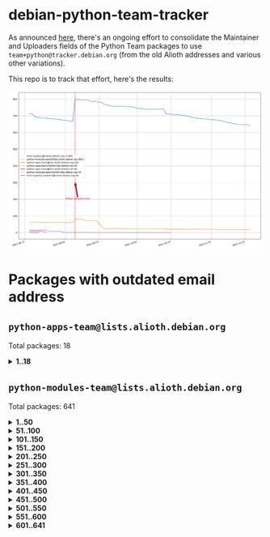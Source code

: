 # debian-python-team-tracker



As announced [here](https://lists.debian.org/debian-python/2021/08/msg00006.html), there's an ongoing effort to consolidate the Maintainer and Uploaders fields of the Python Team packages to use `team+python@tracker.debian.org` (from the old Alioth addresses and various other variations).



This repo is to track that effort, here's the results:



![Python team emails](images/python_team_emails.svg)


# Packages with outdated email address

## `python-apps-team@lists.alioth.debian.org`
Total packages: 18
<details>
<summary><b>1..18</b></summary>


| # | Package | Version |
| --- | --- | --- |
| 1 | [ctop](https://tracker.debian.org/ctop) | 1.0.0-2.1 |
| 2 | [cython](https://tracker.debian.org/cython) | 0.29.14-1 |
| 3 | [db2twitter](https://tracker.debian.org/db2twitter) | 0.6-1.1 |
| 4 | [dodgy](https://tracker.debian.org/dodgy) | 0.1.9-3 |
| 5 | [etm](https://tracker.debian.org/etm) | 3.2.30-1.1 |
| 6 | [firmware-microbit-micropython](https://tracker.debian.org/firmware-microbit-micropython) | 1.0.1-2 |
| 7 | [freealchemist](https://tracker.debian.org/freealchemist) | 0.5-1.1 |
| 8 | [kanboard-cli](https://tracker.debian.org/kanboard-cli) | 0.0.2-1.1 |
| 9 | [lightyears](https://tracker.debian.org/lightyears) | 1.4-2 |
| 10 | [muttdown](https://tracker.debian.org/muttdown) | 0.3.4-1 |
| 11 | [pelican](https://tracker.debian.org/pelican) | 4.0.1+dfsg-1.1 |
| 12 | [pipenv](https://tracker.debian.org/pipenv) | 11.9.0-1.1 |
| 13 | [prospector](https://tracker.debian.org/prospector) | 1.1.7-2 |
| 14 | [pybik](https://tracker.debian.org/pybik) | 3.0-3.1 |
| 15 | [retweet](https://tracker.debian.org/retweet) | 0.10-1.1 |
| 16 | [sen](https://tracker.debian.org/sen) | 0.6.1-0.1 |
| 17 | [sinntp](https://tracker.debian.org/sinntp) | 1.6-1.2 |
| 18 | [smem](https://tracker.debian.org/smem) | 1.5-1.1 |
</details>

## `python-modules-team@lists.alioth.debian.org`
Total packages: 641
<details>
<summary><b>1..50</b></summary>


| # | Package | Version |
| --- | --- | --- |
| 1 | [anorack](https://tracker.debian.org/anorack) | 0.2.7-1 |
| 2 | [anosql](https://tracker.debian.org/anosql) | 1.0.1-1 |
| 3 | [appdirs](https://tracker.debian.org/appdirs) | 1.4.4-1 |
| 4 | [asn1crypto](https://tracker.debian.org/asn1crypto) | 1.4.0-1 |
| 5 | [astral](https://tracker.debian.org/astral) | 1.6.1-2 |
| 6 | [authres](https://tracker.debian.org/authres) | 1.2.0-2 |
| 7 | [automat](https://tracker.debian.org/automat) | 20.2.0-1 |
| 8 | [azure-cosmos-table-python](https://tracker.debian.org/azure-cosmos-table-python) | 1.0.5+git20191025-5 |
| 9 | [bdist-nsi](https://tracker.debian.org/bdist-nsi) | 0.1.5-2 |
| 10 | [behave](https://tracker.debian.org/behave) | 1.2.6-3 |
| 11 | [bernhard](https://tracker.debian.org/bernhard) | 0.2.6-2 |
| 12 | [betamax](https://tracker.debian.org/betamax) | 0.8.1-2 |
| 13 | [bibtexparser](https://tracker.debian.org/bibtexparser) | 1.1.0+ds-3 |
| 14 | [binaryornot](https://tracker.debian.org/binaryornot) | 0.4.4+dfsg-4 |
| 15 | [bitstruct](https://tracker.debian.org/bitstruct) | 8.9.0-1 |
| 16 | [case](https://tracker.debian.org/case) | 1.5.3+dfsg-3 |
| 17 | [celery-batches](https://tracker.debian.org/celery-batches) | 0.2-2 |
| 18 | [celery-haystack](https://tracker.debian.org/celery-haystack) | 0.10-4 |
| 19 | [cerealizer](https://tracker.debian.org/cerealizer) | 0.8.1-3 |
| 20 | [chardet](https://tracker.debian.org/chardet) | 4.0.0-1 |
| 21 | [chargebee-python](https://tracker.debian.org/chargebee-python) | 1.6.6-1 |
| 22 | [chargebee2-python](https://tracker.debian.org/chargebee2-python) | 2.7.3-1 |
| 23 | [circuits](https://tracker.debian.org/circuits) | 3.1.0+ds1-2 |
| 24 | [codicefiscale](https://tracker.debian.org/codicefiscale) | 0.9+ds0-2 |
| 25 | [colorclass](https://tracker.debian.org/colorclass) | 2.2.0-2.1 |
| 26 | [colorspacious](https://tracker.debian.org/colorspacious) | 1.1.2-2 |
| 27 | [commonmark](https://tracker.debian.org/commonmark) | 0.9.1-3 |
| 28 | [constantly](https://tracker.debian.org/constantly) | 15.1.0-2 |
| 29 | [contextlib2](https://tracker.debian.org/contextlib2) | 0.6.0.post1-1 |
| 30 | [cookiecutter](https://tracker.debian.org/cookiecutter) | 1.7.3-1 |
| 31 | [coreapi](https://tracker.debian.org/coreapi) | 2.3.3-4 |
| 32 | [coreschema](https://tracker.debian.org/coreschema) | 0.0.4-3 |
| 33 | [cov-core](https://tracker.debian.org/cov-core) | 1.15.0-3 |
| 34 | [cppy](https://tracker.debian.org/cppy) | 1.1.0-2 |
| 35 | [cram](https://tracker.debian.org/cram) | 0.7-4 |
| 36 | [cssutils](https://tracker.debian.org/cssutils) | 1.0.2-3 |
| 37 | [d2to1](https://tracker.debian.org/d2to1) | 0.2.12-2 |
| 38 | [deap](https://tracker.debian.org/deap) | 1.3.1-2 |
| 39 | [debiancontributors](https://tracker.debian.org/debiancontributors) | 0.7.8-2 |
| 40 | [devpi-common](https://tracker.debian.org/devpi-common) | 3.2.2-1.1 |
| 41 | [django-ajax-selects](https://tracker.debian.org/django-ajax-selects) | 1.7.0-3 |
| 42 | [django-anymail](https://tracker.debian.org/django-anymail) | 7.1.0-1 |
| 43 | [django-bitfield](https://tracker.debian.org/django-bitfield) | 1.9.6-2 |
| 44 | [django-dirtyfields](https://tracker.debian.org/django-dirtyfields) | 1.3.1-2 |
| 45 | [django-downloadview](https://tracker.debian.org/django-downloadview) | 2.1.1-1 |
| 46 | [django-environ](https://tracker.debian.org/django-environ) | 0.4.4-2 |
| 47 | [django-filter](https://tracker.debian.org/django-filter) | 2.4.0-1 |
| 48 | [django-hvad](https://tracker.debian.org/django-hvad) | 1.8.0-1.1 |
| 49 | [django-impersonate](https://tracker.debian.org/django-impersonate) | 1.5-1 |
| 50 | [django-js-reverse](https://tracker.debian.org/django-js-reverse) | 0.7.3-1.1 |
</details>
<details>
<summary><b>51..100</b></summary>

| # | Package | Version |
| --- | --- | --- |
| 51 | [django-macaddress](https://tracker.debian.org/django-macaddress) | 1.5.0-2 |
| 52 | [django-markupfield](https://tracker.debian.org/django-markupfield) | 2.0.0-1 |
| 53 | [django-memoize](https://tracker.debian.org/django-memoize) | 2.2.0+dfsg-1 |
| 54 | [django-nose](https://tracker.debian.org/django-nose) | 1.4.6-2.1 |
| 55 | [django-notification](https://tracker.debian.org/django-notification) | 1.2.0-3 |
| 56 | [django-organizations](https://tracker.debian.org/django-organizations) | 1.1.2-1 |
| 57 | [django-pagination](https://tracker.debian.org/django-pagination) | 1.0.7-4 |
| 58 | [django-paintstore](https://tracker.debian.org/django-paintstore) | 0.2-4 |
| 59 | [django-picklefield](https://tracker.debian.org/django-picklefield) | 3.0.1-1 |
| 60 | [django-pipeline](https://tracker.debian.org/django-pipeline) | 1.6.14-3 |
| 61 | [django-q](https://tracker.debian.org/django-q) | 1.2.1-1 |
| 62 | [django-recurrence](https://tracker.debian.org/django-recurrence) | 1.10.3-1 |
| 63 | [django-redis-sessions](https://tracker.debian.org/django-redis-sessions) | 0.6.1-2 |
| 64 | [django-simple-redis-admin](https://tracker.debian.org/django-simple-redis-admin) | 1.4.0-2 |
| 65 | [django-stronghold](https://tracker.debian.org/django-stronghold) | 0.3.0+debian-2 |
| 66 | [django-webpack-loader](https://tracker.debian.org/django-webpack-loader) | 0.6.0-2 |
| 67 | [django-websocket-redis](https://tracker.debian.org/django-websocket-redis) | 0.4.7-2 |
| 68 | [django-wkhtmltopdf](https://tracker.debian.org/django-wkhtmltopdf) | 3.3.0-1 |
| 69 | [django-xmlrpc](https://tracker.debian.org/django-xmlrpc) | 0.1.8-2 |
| 70 | [djangorestframework-api-key](https://tracker.debian.org/djangorestframework-api-key) | 2.0.0-2 |
| 71 | [dkimpy](https://tracker.debian.org/dkimpy) | 1.0.5-1 |
| 72 | [dnsdiag](https://tracker.debian.org/dnsdiag) | 1.7.0-1 |
| 73 | [dockerpty](https://tracker.debian.org/dockerpty) | 0.4.1-2 |
| 74 | [dominate](https://tracker.debian.org/dominate) | 2.3.1-2 |
| 75 | [doublex](https://tracker.debian.org/doublex) | 1.9.2-1 |
| 76 | [drf-generators](https://tracker.debian.org/drf-generators) | 0.5.0-1 |
| 77 | [elasticsearch-curator](https://tracker.debian.org/elasticsearch-curator) | 5.8.1-1 |
| 78 | [entrypoints](https://tracker.debian.org/entrypoints) | 0.3-3 |
| 79 | [enum34](https://tracker.debian.org/enum34) | 1.1.6-4 |
| 80 | [enzyme](https://tracker.debian.org/enzyme) | 0.4.1-2 |
| 81 | [exam](https://tracker.debian.org/exam) | 0.10.5-3 |
| 82 | [factory-boy](https://tracker.debian.org/factory-boy) | 2.11.1-3 |
| 83 | [faker](https://tracker.debian.org/faker) | 0.9.3-0.1 |
| 84 | [fakesleep](https://tracker.debian.org/fakesleep) | 0.1-2 |
| 85 | [fastchunking](https://tracker.debian.org/fastchunking) | 0.0.3-2 |
| 86 | [feedgenerator](https://tracker.debian.org/feedgenerator) | 1.9-2 |
| 87 | [flake8-polyfill](https://tracker.debian.org/flake8-polyfill) | 1.0.2-2 |
| 88 | [flask-api](https://tracker.debian.org/flask-api) | 1.1+dfsg-1.1 |
| 89 | [flask-assets](https://tracker.debian.org/flask-assets) | 2.0-1 |
| 90 | [flask-babelex](https://tracker.debian.org/flask-babelex) | 0.9.4-1 |
| 91 | [flask-bcrypt](https://tracker.debian.org/flask-bcrypt) | 0.7.1-2 |
| 92 | [flask-compress](https://tracker.debian.org/flask-compress) | 1.4.0-3 |
| 93 | [flask-gravatar](https://tracker.debian.org/flask-gravatar) | 0.4.2-2 |
| 94 | [flask-htmlmin](https://tracker.debian.org/flask-htmlmin) | 1.3.2-2 |
| 95 | [flask-ldapconn](https://tracker.debian.org/flask-ldapconn) | 0.7.2-1.1 |
| 96 | [flask-limiter](https://tracker.debian.org/flask-limiter) | 1.0.1-2 |
| 97 | [flask-login](https://tracker.debian.org/flask-login) | 0.5.0-1 |
| 98 | [flask-mail](https://tracker.debian.org/flask-mail) | 0.9.1+dfsg1-1.1 |
| 99 | [flask-mongoengine](https://tracker.debian.org/flask-mongoengine) | 0.9.3-4 |
| 100 | [flask-multistatic](https://tracker.debian.org/flask-multistatic) | 1.0-2 |
</details>
<details>
<summary><b>101..150</b></summary>

| # | Package | Version |
| --- | --- | --- |
| 101 | [flask-paranoid](https://tracker.debian.org/flask-paranoid) | 0.2.0-3.1 |
| 102 | [flask-script](https://tracker.debian.org/flask-script) | 2.0.6-2 |
| 103 | [flask-silk](https://tracker.debian.org/flask-silk) | 0.2-18 |
| 104 | [flask-wtf](https://tracker.debian.org/flask-wtf) | 0.14.3-1 |
| 105 | [flufl.bounce](https://tracker.debian.org/flufl.bounce) | 3.0.1-1 |
| 106 | [flufl.enum](https://tracker.debian.org/flufl.enum) | 4.1.1-3 |
| 107 | [flufl.i18n](https://tracker.debian.org/flufl.i18n) | 3.0.1-1 |
| 108 | [flufl.lock](https://tracker.debian.org/flufl.lock) | 5.0.1-1 |
| 109 | [flufl.password](https://tracker.debian.org/flufl.password) | 1.3-3 |
| 110 | [flufl.testing](https://tracker.debian.org/flufl.testing) | 0.7-2 |
| 111 | [gerritlib](https://tracker.debian.org/gerritlib) | 0.8.0-2 |
| 112 | [gmplot](https://tracker.debian.org/gmplot) | 1.2.0-2 |
| 113 | [gtextfsm](https://tracker.debian.org/gtextfsm) | 1.1.0-2 |
| 114 | [gtts](https://tracker.debian.org/gtts) | 2.0.3-1 |
| 115 | [gtts-token](https://tracker.debian.org/gtts-token) | 1.1.3-1 |
| 116 | [guzzle-sphinx-theme](https://tracker.debian.org/guzzle-sphinx-theme) | 0.7.11-5 |
| 117 | [hachoir](https://tracker.debian.org/hachoir) | 3.1.0+dfsg-3 |
| 118 | [haproxy-log-analysis](https://tracker.debian.org/haproxy-log-analysis) | 2.0~b0-2 |
| 119 | [heapdict](https://tracker.debian.org/heapdict) | 1.0.1-1 |
| 120 | [hiro](https://tracker.debian.org/hiro) | 0.5-2 |
| 121 | [httpx](https://tracker.debian.org/httpx) | 0.16.1-1 |
| 122 | [hypothesis-auto](https://tracker.debian.org/hypothesis-auto) | 1.1.4-2 |
| 123 | [importmagic](https://tracker.debian.org/importmagic) | 0.1.7-2 |
| 124 | [inflection](https://tracker.debian.org/inflection) | 0.3.1-2 |
| 125 | [isodate](https://tracker.debian.org/isodate) | 0.6.0-2 |
| 126 | [itypes](https://tracker.debian.org/itypes) | 1.1.0-4 |
| 127 | [jaraco.itertools](https://tracker.debian.org/jaraco.itertools) | 2.0.1-4 |
| 128 | [javaproperties](https://tracker.debian.org/javaproperties) | 0.7.0-1 |
| 129 | [jinja2-time](https://tracker.debian.org/jinja2-time) | 0.2.0-2 |
| 130 | [jpy](https://tracker.debian.org/jpy) | 0.9.0-3 |
| 131 | [jpylyzer](https://tracker.debian.org/jpylyzer) | 2.0.0-3 |
| 132 | [json-tricks](https://tracker.debian.org/json-tricks) | 3.11.0-2 |
| 133 | [jsonhyperschema-codec](https://tracker.debian.org/jsonhyperschema-codec) | 1.0.3-2 |
| 134 | [junos-eznc](https://tracker.debian.org/junos-eznc) | 2.1.7-3 |
| 135 | [jupyter-sphinx-theme](https://tracker.debian.org/jupyter-sphinx-theme) | 0.0.6+ds1-10 |
| 136 | [kitchen](https://tracker.debian.org/kitchen) | 1.2.6-2 |
| 137 | [kivy](https://tracker.debian.org/kivy) | 1.11.0-2 |
| 138 | [lazr.delegates](https://tracker.debian.org/lazr.delegates) | 2.0.3-2 |
| 139 | [lazr.smtptest](https://tracker.debian.org/lazr.smtptest) | 2.0.3-2 |
| 140 | [lexicon](https://tracker.debian.org/lexicon) | 3.3.17-1 |
| 141 | [libthumbor](https://tracker.debian.org/libthumbor) | 1.3.3-2 |
| 142 | [logilab-constraint](https://tracker.debian.org/logilab-constraint) | 0.6.0-2 |
| 143 | [mako](https://tracker.debian.org/mako) | 1.1.3+ds1-2 |
| 144 | [manuel](https://tracker.debian.org/manuel) | 1.10.1-2 |
| 145 | [markupsafe](https://tracker.debian.org/markupsafe) | 1.1.1-1 |
| 146 | [mercurial-extension-utils](https://tracker.debian.org/mercurial-extension-utils) | 1.5.1-1 |
| 147 | [mercurial-extension-utils](https://tracker.debian.org/mercurial-extension-utils) | 1.5.1-3 |
| 148 | [mercurial-keyring](https://tracker.debian.org/mercurial-keyring) | 1.3.1-3 |
| 149 | [microsoft-authentication-extensions-for-python](https://tracker.debian.org/microsoft-authentication-extensions-for-python) | 0.3.0-1 |
| 150 | [milksnake](https://tracker.debian.org/milksnake) | 0.1.5-1 |
</details>
<details>
<summary><b>151..200</b></summary>

| # | Package | Version |
| --- | --- | --- |
| 151 | [mimerender](https://tracker.debian.org/mimerender) | 0.6.0-2 |
| 152 | [mmllib](https://tracker.debian.org/mmllib) | 0.3.0.post1-2 |
| 153 | [mockldap](https://tracker.debian.org/mockldap) | 0.3.0-4 |
| 154 | [modernize](https://tracker.debian.org/modernize) | 0.7-2 |
| 155 | [moksha.common](https://tracker.debian.org/moksha.common) | 1.2.5-4 |
| 156 | [mrtparse](https://tracker.debian.org/mrtparse) | 1.6-2 |
| 157 | [musicbrainzngs](https://tracker.debian.org/musicbrainzngs) | 0.7.1-2 |
| 158 | [mutagen](https://tracker.debian.org/mutagen) | 1.45.1-2 |
| 159 | [mwic](https://tracker.debian.org/mwic) | 0.7.8-1 |
| 160 | [mysql-connector-python](https://tracker.debian.org/mysql-connector-python) | 8.0.15-2 |
| 161 | [nb2plots](https://tracker.debian.org/nb2plots) | 0.6-2 |
| 162 | [netmiko](https://tracker.debian.org/netmiko) | 2.4.2-1 |
| 163 | [networkx](https://tracker.debian.org/networkx) | 2.5+ds-2 |
| 164 | [nose](https://tracker.debian.org/nose) | 1.3.7-6 |
| 165 | [nose2](https://tracker.debian.org/nose2) | 0.9.2-1 |
| 166 | [nose2-cov](https://tracker.debian.org/nose2-cov) | 1.0a4-3 |
| 167 | [ntplib](https://tracker.debian.org/ntplib) | 0.3.3-2 |
| 168 | [numpy-stl](https://tracker.debian.org/numpy-stl) | 2.9.0-1 |
| 169 | [numpydoc](https://tracker.debian.org/numpydoc) | 1.1.0-3 |
| 170 | [obsub](https://tracker.debian.org/obsub) | 0.2-4 |
| 171 | [okasha](https://tracker.debian.org/okasha) | 0.2.4-4 |
| 172 | [overpass](https://tracker.debian.org/overpass) | 0.7-1 |
| 173 | [pastescript](https://tracker.debian.org/pastescript) | 2.0.2-4 |
| 174 | [pcapy](https://tracker.debian.org/pcapy) | 0.11.4-2 |
| 175 | [pdfkit](https://tracker.debian.org/pdfkit) | 0.6.1-2 |
| 176 | [pep8](https://tracker.debian.org/pep8) | 1.7.1-9 |
| 177 | [pep8-naming](https://tracker.debian.org/pep8-naming) | 0.10.0-1 |
| 178 | [pg8000](https://tracker.debian.org/pg8000) | 1.10.6-2 |
| 179 | [pidcat](https://tracker.debian.org/pidcat) | 2.1.0-4 |
| 180 | [pilkit](https://tracker.debian.org/pilkit) | 2.0-3 |
| 181 | [plastex](https://tracker.debian.org/plastex) | 2.1-2 |
| 182 | [ply](https://tracker.debian.org/ply) | 3.11-4 |
| 183 | [portio](https://tracker.debian.org/portio) | 0.5-4 |
| 184 | [postgresfixture](https://tracker.debian.org/postgresfixture) | 0.4.2-1 |
| 185 | [power](https://tracker.debian.org/power) | 1.4+dfsg-4 |
| 186 | [pprintpp](https://tracker.debian.org/pprintpp) | 0.4.0-2 |
| 187 | [preggy](https://tracker.debian.org/preggy) | 1.4.4-1 |
| 188 | [prettytable](https://tracker.debian.org/prettytable) | 0.7.2-5 |
| 189 | [proxmoxer](https://tracker.debian.org/proxmoxer) | 1.0.3-2 |
| 190 | [ptable](https://tracker.debian.org/ptable) | 0.9.2-2 |
| 191 | [py-macaroon-bakery](https://tracker.debian.org/py-macaroon-bakery) | 1.3.1-1 |
| 192 | [py-radix](https://tracker.debian.org/py-radix) | 0.10.0-3 |
| 193 | [py3dns](https://tracker.debian.org/py3dns) | 3.2.1-1 |
| 194 | [pyasn1](https://tracker.debian.org/pyasn1) | 0.4.8-1 |
| 195 | [pybindgen](https://tracker.debian.org/pybindgen) | 0.20.0+dfsg1-2 |
| 196 | [pycairo](https://tracker.debian.org/pycairo) | 1.16.2-3 |
| 197 | [pycairo](https://tracker.debian.org/pycairo) | 1.16.2-4 |
| 198 | [pycallgraph](https://tracker.debian.org/pycallgraph) | 1.1.3-1.2 |
| 199 | [pycifrw](https://tracker.debian.org/pycifrw) | 4.4-2 |
| 200 | [pyclamd](https://tracker.debian.org/pyclamd) | 0.4.0-2 |
</details>
<details>
<summary><b>201..250</b></summary>

| # | Package | Version |
| --- | --- | --- |
| 201 | [pycodestyle](https://tracker.debian.org/pycodestyle) | 2.6.0-1 |
| 202 | [pycparser](https://tracker.debian.org/pycparser) | 2.20-3 |
| 203 | [pycxx](https://tracker.debian.org/pycxx) | 7.1.4-0.1 |
| 204 | [pydbus](https://tracker.debian.org/pydbus) | 0.6.0-4 |
| 205 | [pydenticon](https://tracker.debian.org/pydenticon) | 0.3.1-2 |
| 206 | [pydispatcher](https://tracker.debian.org/pydispatcher) | 2.0.5-2 |
| 207 | [pydle](https://tracker.debian.org/pydle) | 0.9.4-2 |
| 208 | [pyeapi](https://tracker.debian.org/pyeapi) | 0.8.1-2 |
| 209 | [pyee](https://tracker.debian.org/pyee) | 7.0.2-1 |
| 210 | [pyenchant](https://tracker.debian.org/pyenchant) | 3.2.0-1 |
| 211 | [pyfg](https://tracker.debian.org/pyfg) | 0.50-2 |
| 212 | [pyfiglet](https://tracker.debian.org/pyfiglet) | 0.8.0+dfsg-1 |
| 213 | [pyfribidi](https://tracker.debian.org/pyfribidi) | 0.12.0+repack-7 |
| 214 | [pygame](https://tracker.debian.org/pygame) | 1.9.6+dfsg-2 |
| 215 | [pygeoif](https://tracker.debian.org/pygeoif) | 0.7-2 |
| 216 | [pygments](https://tracker.debian.org/pygments) | 2.3.1+dfsg-3 |
| 217 | [pygtail](https://tracker.debian.org/pygtail) | 0.6.1-2 |
| 218 | [pygtkspellcheck](https://tracker.debian.org/pygtkspellcheck) | 4.0.5-2 |
| 219 | [pyhamcrest](https://tracker.debian.org/pyhamcrest) | 1.9.0-3 |
| 220 | [pyinotify](https://tracker.debian.org/pyinotify) | 0.9.6-1.3 |
| 221 | [pyiosxr](https://tracker.debian.org/pyiosxr) | 0.52-1.1 |
| 222 | [pyjavaproperties](https://tracker.debian.org/pyjavaproperties) | 0.7-2 |
| 223 | [pyjokes](https://tracker.debian.org/pyjokes) | 0.5.0-3 |
| 224 | [pykcs11](https://tracker.debian.org/pykcs11) | 1.5.10-1 |
| 225 | [pylama](https://tracker.debian.org/pylama) | 7.4.3-3 |
| 226 | [pylibmc](https://tracker.debian.org/pylibmc) | 1.5.2-3 |
| 227 | [pylint-celery](https://tracker.debian.org/pylint-celery) | 0.3-5 |
| 228 | [pylint-common](https://tracker.debian.org/pylint-common) | 0.2.5-4 |
| 229 | [pylint-django](https://tracker.debian.org/pylint-django) | 2.0.13-1 |
| 230 | [pylint-flask](https://tracker.debian.org/pylint-flask) | 0.5-4 |
| 231 | [pylint-plugin-utils](https://tracker.debian.org/pylint-plugin-utils) | 0.6-1 |
| 232 | [pymacs](https://tracker.debian.org/pymacs) | 0.25-3 |
| 233 | [pymilter](https://tracker.debian.org/pymilter) | 1.0.4-2 |
| 234 | [pymodbus](https://tracker.debian.org/pymodbus) | 2.1.0+dfsg-2 |
| 235 | [pymssql](https://tracker.debian.org/pymssql) | 2.1.4+dfsg-3 |
| 236 | [pynag](https://tracker.debian.org/pynag) | 1.1.2+dfsg-2 |
| 237 | [pynliner](https://tracker.debian.org/pynliner) | 0.8.0-2 |
| 238 | [pyopengl](https://tracker.debian.org/pyopengl) | 3.1.5+dfsg-1 |
| 239 | [pyparsing](https://tracker.debian.org/pyparsing) | 2.4.7-1 |
| 240 | [pyphen](https://tracker.debian.org/pyphen) | 0.9.5-3 |
| 241 | [pyprind](https://tracker.debian.org/pyprind) | 2.11.2-2 |
| 242 | [pyquery](https://tracker.debian.org/pyquery) | 1.2.9-4 |
| 243 | [pyrad](https://tracker.debian.org/pyrad) | 2.1-2 |
| 244 | [pyrsistent](https://tracker.debian.org/pyrsistent) | 0.15.5-1 |
| 245 | [pysimplesoap](https://tracker.debian.org/pysimplesoap) | 1.16.2-3 |
| 246 | [pysmi](https://tracker.debian.org/pysmi) | 0.3.2-2 |
| 247 | [pysodium](https://tracker.debian.org/pysodium) | 0.7.0-2 |
| 248 | [pyspf](https://tracker.debian.org/pyspf) | 2.0.14-2 |
| 249 | [pysrt](https://tracker.debian.org/pysrt) | 1.0.1-2 |
| 250 | [pyssim](https://tracker.debian.org/pyssim) | 0.2-2 |
</details>
<details>
<summary><b>251..300</b></summary>

| # | Package | Version |
| --- | --- | --- |
| 251 | [pystemd](https://tracker.debian.org/pystemd) | 0.7.0-4 |
| 252 | [pytaglib](https://tracker.debian.org/pytaglib) | 0.3.6+dfsg-2 |
| 253 | [pytds](https://tracker.debian.org/pytds) | 1.10.0-1 |
| 254 | [pytest-arraydiff](https://tracker.debian.org/pytest-arraydiff) | 0.3-1 |
| 255 | [pytest-bdd](https://tracker.debian.org/pytest-bdd) | 3.2.1-1 |
| 256 | [pytest-cookies](https://tracker.debian.org/pytest-cookies) | 0.4.0-1 |
| 257 | [pytest-django](https://tracker.debian.org/pytest-django) | 3.5.1-1 |
| 258 | [pytest-expect](https://tracker.debian.org/pytest-expect) | 1.1.0-2 |
| 259 | [pytest-forked](https://tracker.debian.org/pytest-forked) | 1.3.0-1 |
| 260 | [pytest-httpbin](https://tracker.debian.org/pytest-httpbin) | 1.0.0-2 |
| 261 | [pytest-instafail](https://tracker.debian.org/pytest-instafail) | 0.4.2-1 |
| 262 | [pytest-remotedata](https://tracker.debian.org/pytest-remotedata) | 0.3.2-1 |
| 263 | [pytest-runner](https://tracker.debian.org/pytest-runner) | 2.11.1-1.2 |
| 264 | [pytest-sugar](https://tracker.debian.org/pytest-sugar) | 0.9.4-1 |
| 265 | [pytest-tornado](https://tracker.debian.org/pytest-tornado) | 0.8.1-1 |
| 266 | [pytest-vcr](https://tracker.debian.org/pytest-vcr) | 1.0.2-2 |
| 267 | [python-activipy](https://tracker.debian.org/python-activipy) | 0.1-7 |
| 268 | [python-adal](https://tracker.debian.org/python-adal) | 1.2.2-1 |
| 269 | [python-agate-excel](https://tracker.debian.org/python-agate-excel) | 0.2.3-1 |
| 270 | [python-aiohttp-security](https://tracker.debian.org/python-aiohttp-security) | 0.4.0-2 |
| 271 | [python-aiohttp-session](https://tracker.debian.org/python-aiohttp-session) | 2.9.0-2 |
| 272 | [python-aioinflux](https://tracker.debian.org/python-aioinflux) | 0.9.0-2 |
| 273 | [python-aiomeasures](https://tracker.debian.org/python-aiomeasures) | 0.5.14-3 |
| 274 | [python-amqplib](https://tracker.debian.org/python-amqplib) | 1.0.2-2 |
| 275 | [python-apptools](https://tracker.debian.org/python-apptools) | 4.5.0-1.1 |
| 276 | [python-aptly](https://tracker.debian.org/python-aptly) | 0.12.10-2 |
| 277 | [python-args](https://tracker.debian.org/python-args) | 0.1.0-3 |
| 278 | [python-arpy](https://tracker.debian.org/python-arpy) | 1.1.1-4 |
| 279 | [python-astor](https://tracker.debian.org/python-astor) | 0.8.1-1 |
| 280 | [python-async-timeout](https://tracker.debian.org/python-async-timeout) | 3.0.1-1.1 |
| 281 | [python-base58](https://tracker.debian.org/python-base58) | 1.0.3-1.1 |
| 282 | [python-bcdoc](https://tracker.debian.org/python-bcdoc) | 0.16.0-2 |
| 283 | [python-bioblend](https://tracker.debian.org/python-bioblend) | 0.7.0-3 |
| 284 | [python-bitbucket-api](https://tracker.debian.org/python-bitbucket-api) | 0.5.0-3 |
| 285 | [python-box](https://tracker.debian.org/python-box) | 3.4.6-2 |
| 286 | [python-btrees](https://tracker.debian.org/python-btrees) | 4.3.1-2 |
| 287 | [python-cachecontrol](https://tracker.debian.org/python-cachecontrol) | 0.12.6-1 |
| 288 | [python-can](https://tracker.debian.org/python-can) | 3.3.2.final~github-2 |
| 289 | [python-cement](https://tracker.debian.org/python-cement) | 2.10.0-2 |
| 290 | [python-cerberus](https://tracker.debian.org/python-cerberus) | 1.3.2-1 |
| 291 | [python-click-log](https://tracker.debian.org/python-click-log) | 0.2.1-2 |
| 292 | [python-click-threading](https://tracker.debian.org/python-click-threading) | 0.4.4-2 |
| 293 | [python-clint](https://tracker.debian.org/python-clint) | 0.5.1-3 |
| 294 | [python-cluster](https://tracker.debian.org/python-cluster) | 1.3.3-3 |
| 295 | [python-cmarkgfm](https://tracker.debian.org/python-cmarkgfm) | 0.4.2-1 |
| 296 | [python-coloredlogs](https://tracker.debian.org/python-coloredlogs) | 7.3-2 |
| 297 | [python-colour](https://tracker.debian.org/python-colour) | 0.1.5-2 |
| 298 | [python-commentjson](https://tracker.debian.org/python-commentjson) | 0.8.3-2 |
| 299 | [python-consul](https://tracker.debian.org/python-consul) | 0.7.1-1.1 |
| 300 | [python-cookies](https://tracker.debian.org/python-cookies) | 2.2.1-3 |
</details>
<details>
<summary><b>301..350</b></summary>

| # | Package | Version |
| --- | --- | --- |
| 301 | [python-cpuinfo](https://tracker.debian.org/python-cpuinfo) | 5.0.0-2 |
| 302 | [python-crcmod](https://tracker.debian.org/python-crcmod) | 1.7+dfsg-2 |
| 303 | [python-cs](https://tracker.debian.org/python-cs) | 2.7.1-1 |
| 304 | [python-cssselect2](https://tracker.debian.org/python-cssselect2) | 0.3.0-1 |
| 305 | [python-dbfread](https://tracker.debian.org/python-dbfread) | 2.0.7-3 |
| 306 | [python-decorator](https://tracker.debian.org/python-decorator) | 4.4.2-2 |
| 307 | [python-demjson](https://tracker.debian.org/python-demjson) | 2.2.4-5 |
| 308 | [python-diaspy](https://tracker.debian.org/python-diaspy) | 0.6.0-2 |
| 309 | [python-dict2xml](https://tracker.debian.org/python-dict2xml) | 1.7.0-1 |
| 310 | [python-dictobj](https://tracker.debian.org/python-dictobj) | 0.4-4 |
| 311 | [python-distro](https://tracker.debian.org/python-distro) | 1.5.0-1 |
| 312 | [python-distutils-extra](https://tracker.debian.org/python-distutils-extra) | 2.45 |
| 313 | [python-django-casclient](https://tracker.debian.org/python-django-casclient) | 1.5.3-1 |
| 314 | [python-django-dbconn-retry](https://tracker.debian.org/python-django-dbconn-retry) | 0.1.5-1.1 |
| 315 | [python-django-etcd-settings](https://tracker.debian.org/python-django-etcd-settings) | 0.1.13+dfsg-3 |
| 316 | [python-django-gravatar2](https://tracker.debian.org/python-django-gravatar2) | 1.4.4-2 |
| 317 | [python-django-jsonfield](https://tracker.debian.org/python-django-jsonfield) | 1.4.0-2 |
| 318 | [python-django-push-notifications](https://tracker.debian.org/python-django-push-notifications) | 1.4.1-1 |
| 319 | [python-django-simple-history](https://tracker.debian.org/python-django-simple-history) | 2.7.0-1.1 |
| 320 | [python-django-split-settings](https://tracker.debian.org/python-django-split-settings) | 0.3.0-2 |
| 321 | [python-dnslib](https://tracker.debian.org/python-dnslib) | 0.9.14-1 |
| 322 | [python-docutils](https://tracker.debian.org/python-docutils) | 0.16+dfsg-2 |
| 323 | [python-doubleratchet](https://tracker.debian.org/python-doubleratchet) | 0.6.0-2 |
| 324 | [python-dpkt](https://tracker.debian.org/python-dpkt) | 1.9.2-2 |
| 325 | [python-easywebdav](https://tracker.debian.org/python-easywebdav) | 1.2.0-8 |
| 326 | [python-enable](https://tracker.debian.org/python-enable) | 4.8.1-1 |
| 327 | [python-envisage](https://tracker.debian.org/python-envisage) | 4.9.0-2.1 |
| 328 | [python-envparse](https://tracker.debian.org/python-envparse) | 0.2.0-2 |
| 329 | [python-envs](https://tracker.debian.org/python-envs) | 1.2.6-1.1 |
| 330 | [python-epc](https://tracker.debian.org/python-epc) | 0.0.5-3 |
| 331 | [python-etcd](https://tracker.debian.org/python-etcd) | 0.4.5-2 |
| 332 | [python-ethtool](https://tracker.debian.org/python-ethtool) | 0.14-3 |
| 333 | [python-ewmh](https://tracker.debian.org/python-ewmh) | 0.1.6-2 |
| 334 | [python-exchangelib](https://tracker.debian.org/python-exchangelib) | 3.2.0-1 |
| 335 | [python-exotel](https://tracker.debian.org/python-exotel) | 0.1.5-2 |
| 336 | [python-fastimport](https://tracker.debian.org/python-fastimport) | 0.9.8-5 |
| 337 | [python-feather-format](https://tracker.debian.org/python-feather-format) | 0.3.1+dfsg1-4 |
| 338 | [python-flaky](https://tracker.debian.org/python-flaky) | 3.7.0-1 |
| 339 | [python-flask-jwt-extended](https://tracker.debian.org/python-flask-jwt-extended) | 3.24.1-2 |
| 340 | [python-flask-marshmallow](https://tracker.debian.org/python-flask-marshmallow) | 0.10.1-4 |
| 341 | [python-flask-seeder](https://tracker.debian.org/python-flask-seeder) | 0.1~a2-2 |
| 342 | [python-ftputil](https://tracker.debian.org/python-ftputil) | 3.4-3 |
| 343 | [python-gammu](https://tracker.debian.org/python-gammu) | 2.12-2 |
| 344 | [python-genty](https://tracker.debian.org/python-genty) | 1.3.2-1 |
| 345 | [python-geoip](https://tracker.debian.org/python-geoip) | 1.3.2-3 |
| 346 | [python-geoip2](https://tracker.debian.org/python-geoip2) | 2.9.0+dfsg1-2 |
| 347 | [python-getdns](https://tracker.debian.org/python-getdns) | 1.0.0~b1-2 |
| 348 | [python-gflags](https://tracker.debian.org/python-gflags) | 1.5.1-7 |
| 349 | [python-glob2](https://tracker.debian.org/python-glob2) | 0.5-3 |
| 350 | [python-gmpy2](https://tracker.debian.org/python-gmpy2) | 2.1.0~b5-0.1 |
</details>
<details>
<summary><b>351..400</b></summary>

| # | Package | Version |
| --- | --- | --- |
| 351 | [python-gntp](https://tracker.debian.org/python-gntp) | 1.0.3-2 |
| 352 | [python-guizero](https://tracker.debian.org/python-guizero) | 1.1.0+dfsg1-2 |
| 353 | [python-hashids](https://tracker.debian.org/python-hashids) | 1.3.1-1 |
| 354 | [python-hidapi](https://tracker.debian.org/python-hidapi) | 0.9.0.post3-2 |
| 355 | [python-hiredis](https://tracker.debian.org/python-hiredis) | 1.0.1-1 |
| 356 | [python-hpilo](https://tracker.debian.org/python-hpilo) | 4.3-3 |
| 357 | [python-html2text](https://tracker.debian.org/python-html2text) | 2020.1.16-1 |
| 358 | [python-http-parser](https://tracker.debian.org/python-http-parser) | 0.9.0-1 |
| 359 | [python-httptools](https://tracker.debian.org/python-httptools) | 0.1.1-1 |
| 360 | [python-icalendar](https://tracker.debian.org/python-icalendar) | 4.0.3-4 |
| 361 | [python-idna](https://tracker.debian.org/python-idna) | 2.10-1 |
| 362 | [python-iniparse](https://tracker.debian.org/python-iniparse) | 0.4-3 |
| 363 | [python-ipaddr](https://tracker.debian.org/python-ipaddr) | 2.2.0-4 |
| 364 | [python-ipaddress](https://tracker.debian.org/python-ipaddress) | 1.0.23-1 |
| 365 | [python-ipfix](https://tracker.debian.org/python-ipfix) | 0.9.7-2 |
| 366 | [python-irodsclient](https://tracker.debian.org/python-irodsclient) | 0.8.1-2 |
| 367 | [python-isc-dhcp-leases](https://tracker.debian.org/python-isc-dhcp-leases) | 0.9.1-2 |
| 368 | [python-iso3166](https://tracker.debian.org/python-iso3166) | 0.8.git20170319-2 |
| 369 | [python-isoweek](https://tracker.debian.org/python-isoweek) | 1.3.3-3 |
| 370 | [python-jmespath](https://tracker.debian.org/python-jmespath) | 0.10.0-1 |
| 371 | [python-jsonrpc](https://tracker.debian.org/python-jsonrpc) | 1.13.0-1 |
| 372 | [python-junit-xml](https://tracker.debian.org/python-junit-xml) | 1.9-1 |
| 373 | [python-kanboard](https://tracker.debian.org/python-kanboard) | 1.0.1-1.1 |
| 374 | [python-keyring](https://tracker.debian.org/python-keyring) | 18.0.1-2 |
| 375 | [python-langdetect](https://tracker.debian.org/python-langdetect) | 1.0.7-4 |
| 376 | [python-ldap](https://tracker.debian.org/python-ldap) | 3.2.0-4 |
| 377 | [python-ldapdomaindump](https://tracker.debian.org/python-ldapdomaindump) | 0.9.3-1 |
| 378 | [python-libguess](https://tracker.debian.org/python-libguess) | 1.1-4 |
| 379 | [python-logfury](https://tracker.debian.org/python-logfury) | 0.1.2-4 |
| 380 | [python-lupa](https://tracker.debian.org/python-lupa) | 1.9+dfsg-1 |
| 381 | [python-lzo](https://tracker.debian.org/python-lzo) | 1.12-3 |
| 382 | [python-mailer](https://tracker.debian.org/python-mailer) | 0.8.1-4 |
| 383 | [python-mastodon](https://tracker.debian.org/python-mastodon) | 1.5.1-1 |
| 384 | [python-mbed-host-tests](https://tracker.debian.org/python-mbed-host-tests) | 1.4.4-3 |
| 385 | [python-mbed-ls](https://tracker.debian.org/python-mbed-ls) | 1.6.2+dfsg-3 |
| 386 | [python-mccabe](https://tracker.debian.org/python-mccabe) | 0.6.1-3 |
| 387 | [python-measurement](https://tracker.debian.org/python-measurement) | 2.0.1-2 |
| 388 | [python-mechanize](https://tracker.debian.org/python-mechanize) | 1:0.4.5-2 |
| 389 | [python-meld3](https://tracker.debian.org/python-meld3) | 1.0.2-3 |
| 390 | [python-mnemonic](https://tracker.debian.org/python-mnemonic) | 0.19-1 |
| 391 | [python-model-mommy](https://tracker.debian.org/python-model-mommy) | 1.6.0-2 |
| 392 | [python-morris](https://tracker.debian.org/python-morris) | 1.2-2 |
| 393 | [python-mpegdash](https://tracker.debian.org/python-mpegdash) | 0.2.0-1 |
| 394 | [python-mpv](https://tracker.debian.org/python-mpv) | 0.5.2-1 |
| 395 | [python-msrestazure](https://tracker.debian.org/python-msrestazure) | 0.6.2-1 |
| 396 | [python-multidict](https://tracker.debian.org/python-multidict) | 5.1.0-1 |
| 397 | [python-munch](https://tracker.debian.org/python-munch) | 2.3.2-2 |
| 398 | [python-murmurhash](https://tracker.debian.org/python-murmurhash) | 1.0.2-1 |
| 399 | [python-nacl](https://tracker.debian.org/python-nacl) | 1.4.0-1 |
| 400 | [python-nine](https://tracker.debian.org/python-nine) | 1.1.0-1 |
</details>
<details>
<summary><b>401..450</b></summary>

| # | Package | Version |
| --- | --- | --- |
| 401 | [python-noise](https://tracker.debian.org/python-noise) | 1.2.3-3 |
| 402 | [python-notify2](https://tracker.debian.org/python-notify2) | 0.3-4 |
| 403 | [python-ntlm-auth](https://tracker.debian.org/python-ntlm-auth) | 1.4.0-1 |
| 404 | [python-oauth](https://tracker.debian.org/python-oauth) | 1.0.1-6 |
| 405 | [python-odf](https://tracker.debian.org/python-odf) | 1.4.1-1 |
| 406 | [python-offtrac](https://tracker.debian.org/python-offtrac) | 0.1.0-2.1 |
| 407 | [python-ofxclient](https://tracker.debian.org/python-ofxclient) | 2.0.4-2 |
| 408 | [python-opcua](https://tracker.debian.org/python-opcua) | 0.98.11-1 |
| 409 | [python-openid-cla](https://tracker.debian.org/python-openid-cla) | 1.2-2 |
| 410 | [python-openid-teams](https://tracker.debian.org/python-openid-teams) | 1.2-2 |
| 411 | [python-openidc-client](https://tracker.debian.org/python-openidc-client) | 0.6.0-1.1 |
| 412 | [python-opentimestamps](https://tracker.debian.org/python-opentimestamps) | 0.4.1-1 |
| 413 | [python-padme](https://tracker.debian.org/python-padme) | 1.1.1-3 |
| 414 | [python-pampy](https://tracker.debian.org/python-pampy) | 1.8.4-2 |
| 415 | [python-pamqp](https://tracker.debian.org/python-pamqp) | 2.3.0-2 |
| 416 | [python-parse-type](https://tracker.debian.org/python-parse-type) | 0.3.4-3 |
| 417 | [python-path-and-address](https://tracker.debian.org/python-path-and-address) | 2.0.1-2 |
| 418 | [python-pathtools](https://tracker.debian.org/python-pathtools) | 0.1.2-4 |
| 419 | [python-paypal](https://tracker.debian.org/python-paypal) | 1.2.5-3 |
| 420 | [python-peakutils](https://tracker.debian.org/python-peakutils) | 1.3.3+ds-2 |
| 421 | [python-pem](https://tracker.debian.org/python-pem) | 19.1.0-1 |
| 422 | [python-persistent](https://tracker.debian.org/python-persistent) | 4.6.4-0.2 |
| 423 | [python-pex](https://tracker.debian.org/python-pex) | 1.1.14-3.1 |
| 424 | [python-pgbouncer](https://tracker.debian.org/python-pgbouncer) | 0.0.9-3 |
| 425 | [python-pgpdump](https://tracker.debian.org/python-pgpdump) | 1.5-2 |
| 426 | [python-pgspecial](https://tracker.debian.org/python-pgspecial) | 1.11.10+dfsg1-1 |
| 427 | [python-phonenumbers](https://tracker.debian.org/python-phonenumbers) | 8.12.1-1 |
| 428 | [python-picklable-itertools](https://tracker.debian.org/python-picklable-itertools) | 0.1.1-3 |
| 429 | [python-pika](https://tracker.debian.org/python-pika) | 0.11.0-5 |
| 430 | [python-plac](https://tracker.debian.org/python-plac) | 0.9.6-1.1 |
| 431 | [python-plaster](https://tracker.debian.org/python-plaster) | 1.0-2 |
| 432 | [python-plaster-pastedeploy](https://tracker.debian.org/python-plaster-pastedeploy) | 0.5-3 |
| 433 | [python-prctl](https://tracker.debian.org/python-prctl) | 1.7-2 |
| 434 | [python-preshed](https://tracker.debian.org/python-preshed) | 3.0.2-1 |
| 435 | [python-pretend](https://tracker.debian.org/python-pretend) | 1.0.9-1 |
| 436 | [python-prettylog](https://tracker.debian.org/python-prettylog) | 0.1.0-2 |
| 437 | [python-priority](https://tracker.debian.org/python-priority) | 1.3.0-3 |
| 438 | [python-progress](https://tracker.debian.org/python-progress) | 1.5-1 |
| 439 | [python-progressbar](https://tracker.debian.org/python-progressbar) | 2.5-2 |
| 440 | [python-protego](https://tracker.debian.org/python-protego) | 0.1.16+dfsg-2 |
| 441 | [python-prov](https://tracker.debian.org/python-prov) | 1.5.2-2 |
| 442 | [python-pskc](https://tracker.debian.org/python-pskc) | 1.1-3 |
| 443 | [python-publicsuffix2](https://tracker.debian.org/python-publicsuffix2) | 2.20191221-2 |
| 444 | [python-py-zipkin](https://tracker.debian.org/python-py-zipkin) | 0.15.0-1.1 |
| 445 | [python-pyalsa](https://tracker.debian.org/python-pyalsa) | 1.1.6-2 |
| 446 | [python-pyasn1-modules](https://tracker.debian.org/python-pyasn1-modules) | 0.2.1-1 |
| 447 | [python-pyface](https://tracker.debian.org/python-pyface) | 6.1.2-2 |
| 448 | [python-pyftpdlib](https://tracker.debian.org/python-pyftpdlib) | 1.5.4-2 |
| 449 | [python-pygerrit2](https://tracker.debian.org/python-pygerrit2) | 2.0.4-2 |
| 450 | [python-pygtrie](https://tracker.debian.org/python-pygtrie) | 2.2-1.1 |
</details>
<details>
<summary><b>451..500</b></summary>

| # | Package | Version |
| --- | --- | --- |
| 451 | [python-pypump](https://tracker.debian.org/python-pypump) | 0.7-3 |
| 452 | [python-pysnmp4-apps](https://tracker.debian.org/python-pysnmp4-apps) | 0.3.2-2.2 |
| 453 | [python-pysnmp4-mibs](https://tracker.debian.org/python-pysnmp4-mibs) | 0.1.3-3 |
| 454 | [python-pytest-benchmark](https://tracker.debian.org/python-pytest-benchmark) | 3.2.2-2 |
| 455 | [python-pyvmomi](https://tracker.debian.org/python-pyvmomi) | 6.7.1-3 |
| 456 | [python-qtpy](https://tracker.debian.org/python-qtpy) | 1.9.0-3 |
| 457 | [python-rarfile](https://tracker.debian.org/python-rarfile) | 3.1-1 |
| 458 | [python-ratelimiter](https://tracker.debian.org/python-ratelimiter) | 1.2.0.post0-1 |
| 459 | [python-redisearch-py](https://tracker.debian.org/python-redisearch-py) | 1.0.0-1 |
| 460 | [python-releases](https://tracker.debian.org/python-releases) | 1.6.3-1 |
| 461 | [python-repoze.lru](https://tracker.debian.org/python-repoze.lru) | 0.7-2 |
| 462 | [python-repoze.sphinx.autointerface](https://tracker.debian.org/python-repoze.sphinx.autointerface) | 0.8-0.2 |
| 463 | [python-repoze.tm2](https://tracker.debian.org/python-repoze.tm2) | 2.0-2 |
| 464 | [python-requests-cache](https://tracker.debian.org/python-requests-cache) | 0.5.2-1 |
| 465 | [python-requests-ntlm](https://tracker.debian.org/python-requests-ntlm) | 1.1.0-1.1 |
| 466 | [python-requirements-detector](https://tracker.debian.org/python-requirements-detector) | 0.6-2 |
| 467 | [python-restless](https://tracker.debian.org/python-restless) | 2.1.1-2 |
| 468 | [python-roman](https://tracker.debian.org/python-roman) | 2.0.0-4 |
| 469 | [python-rpaths](https://tracker.debian.org/python-rpaths) | 0.13-1.1 |
| 470 | [python-rply](https://tracker.debian.org/python-rply) | 0.7.7-2 |
| 471 | [python-schedutils](https://tracker.debian.org/python-schedutils) | 0.6-2.1 |
| 472 | [python-schema](https://tracker.debian.org/python-schema) | 0.6.7-3 |
| 473 | [python-schroot](https://tracker.debian.org/python-schroot) | 0.4-4 |
| 474 | [python-scp](https://tracker.debian.org/python-scp) | 0.13.0-2 |
| 475 | [python-scrapy-djangoitem](https://tracker.debian.org/python-scrapy-djangoitem) | 1.1.1-4 |
| 476 | [python-scripttest](https://tracker.debian.org/python-scripttest) | 1.3-3 |
| 477 | [python-scruffy](https://tracker.debian.org/python-scruffy) | 0.3.3-2 |
| 478 | [python-sdnotify](https://tracker.debian.org/python-sdnotify) | 0.3.1-2 |
| 479 | [python-serverfiles](https://tracker.debian.org/python-serverfiles) | 0.3.0-1 |
| 480 | [python-service-identity](https://tracker.debian.org/python-service-identity) | 18.1.0-6 |
| 481 | [python-sexpdata](https://tracker.debian.org/python-sexpdata) | 0.0.3-2 |
| 482 | [python-shade](https://tracker.debian.org/python-shade) | 1.30.0-3 |
| 483 | [python-shellescape](https://tracker.debian.org/python-shellescape) | 3.4.1-4 |
| 484 | [python-simpy](https://tracker.debian.org/python-simpy) | 2.3.1+dfsg-2 |
| 485 | [python-simpy3](https://tracker.debian.org/python-simpy3) | 3.0.11-2 |
| 486 | [python-slimmer](https://tracker.debian.org/python-slimmer) | 0.1.30-8 |
| 487 | [python-slugify](https://tracker.debian.org/python-slugify) | 4.0.0-1 |
| 488 | [python-smstrade](https://tracker.debian.org/python-smstrade) | 0.2.4-6 |
| 489 | [python-socketpool](https://tracker.debian.org/python-socketpool) | 0.5.3-5 |
| 490 | [python-sparkpost](https://tracker.debian.org/python-sparkpost) | 1.3.7-2 |
| 491 | [python-sphinx-issues](https://tracker.debian.org/python-sphinx-issues) | 1.2.0-2 |
| 492 | [python-spur](https://tracker.debian.org/python-spur) | 0.3.21-1 |
| 493 | [python-srp](https://tracker.debian.org/python-srp) | 1.0.15-1 |
| 494 | [python-statsd](https://tracker.debian.org/python-statsd) | 3.3.0-2 |
| 495 | [python-stopit](https://tracker.debian.org/python-stopit) | 1.1.2-1 |
| 496 | [python-structlog](https://tracker.debian.org/python-structlog) | 20.1.0-1 |
| 497 | [python-sunlight](https://tracker.debian.org/python-sunlight) | 1.1.5-3 |
| 498 | [python-suntime](https://tracker.debian.org/python-suntime) | 1.2.5-2 |
| 499 | [python-tblib](https://tracker.debian.org/python-tblib) | 1.7.0-1 |
| 500 | [python-tempita](https://tracker.debian.org/python-tempita) | 0.5.2-6 |
</details>
<details>
<summary><b>501..550</b></summary>

| # | Package | Version |
| --- | --- | --- |
| 501 | [python-tesserocr](https://tracker.debian.org/python-tesserocr) | 2.5.0-1 |
| 502 | [python-test-server](https://tracker.debian.org/python-test-server) | 0.0.27-2 |
| 503 | [python-testing.common.database](https://tracker.debian.org/python-testing.common.database) | 2.0.0-2 |
| 504 | [python-testing.mysqld](https://tracker.debian.org/python-testing.mysqld) | 1.4.0-4 |
| 505 | [python-testing.postgresql](https://tracker.debian.org/python-testing.postgresql) | 1.3.0-2 |
| 506 | [python-textile](https://tracker.debian.org/python-textile) | 1:4.0.1-3 |
| 507 | [python-thriftpy](https://tracker.debian.org/python-thriftpy) | 0.3.9+ds1-1 |
| 508 | [python-timeline](https://tracker.debian.org/python-timeline) | 0.0.7-2 |
| 509 | [python-tinycss](https://tracker.debian.org/python-tinycss) | 0.4-3 |
| 510 | [python-tinycss2](https://tracker.debian.org/python-tinycss2) | 1.0.2-1 |
| 511 | [python-tktreectrl](https://tracker.debian.org/python-tktreectrl) | 2.0.2-3 |
| 512 | [python-toml](https://tracker.debian.org/python-toml) | 0.10.1-1 |
| 513 | [python-tomlkit](https://tracker.debian.org/python-tomlkit) | 0.6.0-2 |
| 514 | [python-traits](https://tracker.debian.org/python-traits) | 5.2.0-2 |
| 515 | [python-traitsui](https://tracker.debian.org/python-traitsui) | 6.1.3-3 |
| 516 | [python-translationstring](https://tracker.debian.org/python-translationstring) | 1.4-1 |
| 517 | [python-trie](https://tracker.debian.org/python-trie) | 0.2+ds-2 |
| 518 | [python-twitter](https://tracker.debian.org/python-twitter) | 3.3-2 |
| 519 | [python-typeguard](https://tracker.debian.org/python-typeguard) | 2.2.2-1.1 |
| 520 | [python-tzlocal](https://tracker.debian.org/python-tzlocal) | 2.1-1 |
| 521 | [python-udatetime](https://tracker.debian.org/python-udatetime) | 0.0.16-4 |
| 522 | [python-uflash](https://tracker.debian.org/python-uflash) | 1.2.4+dfsg-4 |
| 523 | [python-unicodecsv](https://tracker.debian.org/python-unicodecsv) | 0.14.1-2 |
| 524 | [python-unidiff](https://tracker.debian.org/python-unidiff) | 0.5.5-2 |
| 525 | [python-urlobject](https://tracker.debian.org/python-urlobject) | 2.4.3-3 |
| 526 | [python-urwidtrees](https://tracker.debian.org/python-urwidtrees) | 1.0.3.dev0-1 |
| 527 | [python-utils](https://tracker.debian.org/python-utils) | 2.3.0-2 |
| 528 | [python-vagrant](https://tracker.debian.org/python-vagrant) | 0.5.15-3 |
| 529 | [python-venusian](https://tracker.debian.org/python-venusian) | 3.0.0-1 |
| 530 | [python-vobject](https://tracker.debian.org/python-vobject) | 0.9.6.1-0.2 |
| 531 | [python-webencodings](https://tracker.debian.org/python-webencodings) | 0.5.1-2 |
| 532 | [python-webob](https://tracker.debian.org/python-webob) | 1:1.8.6-1.1 |
| 533 | [python-wget](https://tracker.debian.org/python-wget) | 3.2-3 |
| 534 | [python-wheezy.template](https://tracker.debian.org/python-wheezy.template) | 0.1.167-2 |
| 535 | [python-whoosh](https://tracker.debian.org/python-whoosh) | 2.7.4+git6-g9134ad92-5 |
| 536 | [python-wither](https://tracker.debian.org/python-wither) | 1.1-2 |
| 537 | [python-wsgilog](https://tracker.debian.org/python-wsgilog) | 0.3.1-3 |
| 538 | [python-x3dh](https://tracker.debian.org/python-x3dh) | 0.5.8-2 |
| 539 | [python-xeddsa](https://tracker.debian.org/python-xeddsa) | 0.4.6-2 |
| 540 | [python-yaswfp](https://tracker.debian.org/python-yaswfp) | 0.9.3-1.1 |
| 541 | [python-zc.customdoctests](https://tracker.debian.org/python-zc.customdoctests) | 1.0.1-2 |
| 542 | [python-zipp](https://tracker.debian.org/python-zipp) | 1.0.0-3 |
| 543 | [python-zxcvbn](https://tracker.debian.org/python-zxcvbn) | 4.4.28-2 |
| 544 | [python3-proselint](https://tracker.debian.org/python3-proselint) | 0.10.2-2 |
| 545 | [pythondialog](https://tracker.debian.org/pythondialog) | 3.5.1-1 |
| 546 | [pythonmagick](https://tracker.debian.org/pythonmagick) | 0.9.19-6 |
| 547 | [pytoml](https://tracker.debian.org/pytoml) | 0.1.21-1 |
| 548 | [pyuca](https://tracker.debian.org/pyuca) | 1.2-2 |
| 549 | [pyutilib](https://tracker.debian.org/pyutilib) | 5.8.0-1 |
| 550 | [pywavelets](https://tracker.debian.org/pywavelets) | 1.1.1-1 |
</details>
<details>
<summary><b>551..600</b></summary>

| # | Package | Version |
| --- | --- | --- |
| 551 | [pywinrm](https://tracker.debian.org/pywinrm) | 0.3.0-2 |
| 552 | [quark-sphinx-theme](https://tracker.debian.org/quark-sphinx-theme) | 0.5.1-2 |
| 553 | [readlike](https://tracker.debian.org/readlike) | 0.1.3-1.1 |
| 554 | [recommonmark](https://tracker.debian.org/recommonmark) | 0.6.0+ds-1 |
| 555 | [redis-py-cluster](https://tracker.debian.org/redis-py-cluster) | 2.0.0-1 |
| 556 | [reentry](https://tracker.debian.org/reentry) | 1.3.1-1 |
| 557 | [reparser](https://tracker.debian.org/reparser) | 1.4.3-1 |
| 558 | [requests-aws](https://tracker.debian.org/requests-aws) | 0.1.5-2 |
| 559 | [restrictedpython](https://tracker.debian.org/restrictedpython) | 4.0~b3-2 |
| 560 | [ripe-atlas-cousteau](https://tracker.debian.org/ripe-atlas-cousteau) | 1.4.2-3 |
| 561 | [ripe-atlas-sagan](https://tracker.debian.org/ripe-atlas-sagan) | 1.2.2-2 |
| 562 | [robot-detection](https://tracker.debian.org/robot-detection) | 0.4.0-2 |
| 563 | [routes](https://tracker.debian.org/routes) | 2.5.1-1 |
| 564 | [sgmllib3k](https://tracker.debian.org/sgmllib3k) | 1.0.0-3 |
| 565 | [simplegeneric](https://tracker.debian.org/simplegeneric) | 0.8.1-3 |
| 566 | [singledispatch](https://tracker.debian.org/singledispatch) | 3.4.0.3-3 |
| 567 | [sireader](https://tracker.debian.org/sireader) | 1.1.1-2 |
| 568 | [sleekxmpp](https://tracker.debian.org/sleekxmpp) | 1.3.3-6 |
| 569 | [slimit](https://tracker.debian.org/slimit) | 0.8.1-4 |
| 570 | [smartypants](https://tracker.debian.org/smartypants) | 2.0.0-2 |
| 571 | [social-auth-app-django](https://tracker.debian.org/social-auth-app-django) | 3.1.0-2.1 |
| 572 | [social-auth-core](https://tracker.debian.org/social-auth-core) | 3.1.0-1.1 |
| 573 | [sorl-thumbnail](https://tracker.debian.org/sorl-thumbnail) | 12.5.0-2 |
| 574 | [sortedcollections](https://tracker.debian.org/sortedcollections) | 1.0.1-1 |
| 575 | [sortedcontainers](https://tracker.debian.org/sortedcontainers) | 2.1.0-2 |
| 576 | [sparql-wrapper-python](https://tracker.debian.org/sparql-wrapper-python) | 1.8.5-1 |
| 577 | [speaklater](https://tracker.debian.org/speaklater) | 1.3-5 |
| 578 | [sphinx](https://tracker.debian.org/sphinx) | 1.8.5-2 |
| 579 | [sphinx](https://tracker.debian.org/sphinx) | 1.8.5-3 |
| 580 | [sphinx](https://tracker.debian.org/sphinx) | 1.8.5-4 |
| 581 | [sphinx](https://tracker.debian.org/sphinx) | 1.8.5-5 |
| 582 | [sphinx](https://tracker.debian.org/sphinx) | 1.8.5-7 |
| 583 | [sphinx](https://tracker.debian.org/sphinx) | 1.8.5-9 |
| 584 | [sphinx](https://tracker.debian.org/sphinx) | 2.4.3-2 |
| 585 | [sphinx](https://tracker.debian.org/sphinx) | 2.4.3-4 |
| 586 | [sphinx](https://tracker.debian.org/sphinx) | 3.2.1-1 |
| 587 | [sphinx-autorun](https://tracker.debian.org/sphinx-autorun) | 1.1.0-3.1 |
| 588 | [sphinx-celery](https://tracker.debian.org/sphinx-celery) | 2.0.0-1 |
| 589 | [sphinx-intl](https://tracker.debian.org/sphinx-intl) | 2.0.1-2 |
| 590 | [sphinxcontrib-devhelp](https://tracker.debian.org/sphinxcontrib-devhelp) | 1.0.2-2 |
| 591 | [sphinxcontrib-doxylink](https://tracker.debian.org/sphinxcontrib-doxylink) | 1.5-1 |
| 592 | [sphinxcontrib-log-cabinet](https://tracker.debian.org/sphinxcontrib-log-cabinet) | 1.0.1-2 |
| 593 | [sphinxcontrib-qthelp](https://tracker.debian.org/sphinxcontrib-qthelp) | 1.0.3-2 |
| 594 | [sphinxcontrib-rubydomain](https://tracker.debian.org/sphinxcontrib-rubydomain) | 0.1~dev-20100804-2 |
| 595 | [sphinxcontrib-websupport](https://tracker.debian.org/sphinxcontrib-websupport) | 1.2.4-1 |
| 596 | [sphinxtesters](https://tracker.debian.org/sphinxtesters) | 0.2.3-1 |
| 597 | [sqlalchemy](https://tracker.debian.org/sqlalchemy) | 1.3.15+ds1-1 |
| 598 | [sqlparse](https://tracker.debian.org/sqlparse) | 0.3.1-1 |
| 599 | [sshpubkeys](https://tracker.debian.org/sshpubkeys) | 3.1.0-2.1 |
| 600 | [sshtunnel](https://tracker.debian.org/sshtunnel) | 0.1.4-2 |
</details>
<details>
<summary><b>601..641</b></summary>

| # | Package | Version |
| --- | --- | --- |
| 601 | [stardicter](https://tracker.debian.org/stardicter) | 1.2-1 |
| 602 | [straight.plugin](https://tracker.debian.org/straight.plugin) | 1.4.1-3 |
| 603 | [stsci.distutils](https://tracker.debian.org/stsci.distutils) | 0.3.7-5 |
| 604 | [subvertpy](https://tracker.debian.org/subvertpy) | 0.11.0~git20191228+2423bf1-3 |
| 605 | [svgwrite](https://tracker.debian.org/svgwrite) | 1.3.1-1 |
| 606 | [tagpy](https://tracker.debian.org/tagpy) | 2013.1-7 |
| 607 | [terminaltables](https://tracker.debian.org/terminaltables) | 3.1.0-3 |
| 608 | [texext](https://tracker.debian.org/texext) | 0.6.6-2 |
| 609 | [tinydb](https://tracker.debian.org/tinydb) | 3.15.2-2 |
| 610 | [tldextract](https://tracker.debian.org/tldextract) | 2.2.1-1 |
| 611 | [translation-finder](https://tracker.debian.org/translation-finder) | 1.0-1 |
| 612 | [transmissionrpc](https://tracker.debian.org/transmissionrpc) | 0.11-4 |
| 613 | [twodict](https://tracker.debian.org/twodict) | 1.2-2 |
| 614 | [txws](https://tracker.debian.org/txws) | 0.9.1-4 |
| 615 | [txzmq](https://tracker.debian.org/txzmq) | 0.8.0-2 |
| 616 | [typogrify](https://tracker.debian.org/typogrify) | 1:2.0.7-2 |
| 617 | [u-msgpack-python](https://tracker.debian.org/u-msgpack-python) | 2.3.0-2 |
| 618 | [utidylib](https://tracker.debian.org/utidylib) | 0.5-3 |
| 619 | [validators](https://tracker.debian.org/validators) | 0.14.2-2 |
| 620 | [vcr.py](https://tracker.debian.org/vcr.py) | 4.0.2-1 |
| 621 | [vim-autopep8](https://tracker.debian.org/vim-autopep8) | 1.2.0-2 |
| 622 | [voluptuous](https://tracker.debian.org/voluptuous) | 0.11.1-1 |
| 623 | [vsts-cd-manager](https://tracker.debian.org/vsts-cd-manager) | 1.0.2-3 |
| 624 | [wchartype](https://tracker.debian.org/wchartype) | 0.1-2 |
| 625 | [wcwidth](https://tracker.debian.org/wcwidth) | 0.1.9+dfsg1-2 |
| 626 | [webpy](https://tracker.debian.org/webpy) | 1:0.61-1 |
| 627 | [wheel](https://tracker.debian.org/wheel) | 0.34.2-1 |
| 628 | [whichcraft](https://tracker.debian.org/whichcraft) | 0.4.1-2 |
| 629 | [wikitrans](https://tracker.debian.org/wikitrans) | 1.3-1 |
| 630 | [willow](https://tracker.debian.org/willow) | 1.4-1 |
| 631 | [wlc](https://tracker.debian.org/wlc) | 1.2-1 |
| 632 | [wokkel](https://tracker.debian.org/wokkel) | 18.0.0-3.1 |
| 633 | [wsgiproxy2](https://tracker.debian.org/wsgiproxy2) | 0.4.5-1.1 |
| 634 | [wtf-peewee](https://tracker.debian.org/wtf-peewee) | 3.0.0+dfsg-2 |
| 635 | [wtforms](https://tracker.debian.org/wtforms) | 2.2.1-2 |
| 636 | [xhtml2pdf](https://tracker.debian.org/xhtml2pdf) | 0.2.4-1 |
| 637 | [xlwt](https://tracker.debian.org/xlwt) | 1.3.0-3 |
| 638 | [zc.lockfile](https://tracker.debian.org/zc.lockfile) | 2.0-1 |
| 639 | [zict](https://tracker.debian.org/zict) | 2.0.0-1 |
| 640 | [zodbpickle](https://tracker.debian.org/zodbpickle) | 1.0-3 |
| 641 | [zope.deprecation](https://tracker.debian.org/zope.deprecation) | 4.4.0-4 |
</details>
